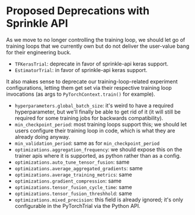 # Proposed Deprecations with Sprinkle API

As we move to no longer controlling the training loop, we should let go of
training loops that we currently own but do not deliver the user-value bang for
their engineering buck.

* `TFKerasTrial`: deprecate in favor of sprinkle-api keras support.
* `EstimatorTrial`: in favor of sprinkle-api keras support.

It also makes sense to deprecate our training-loop-related experiment
configurations, letting them get set via their respective training loop
invocations (as args to `PyTorchContext.train()` for example).

* `hyperparameters.global_batch_size`: it's weird to have a required
  hyperparameter, but we'll finally be able to get rid of it (it will still
  be required for some training jobs for backwards compatibility).
* `min_checkpoint_period`: most training loops support this; we should let
  users configure their training loop in code, which is what they are already
  doing anyway.
* `min_validation_period`: same as for `min_checkpoint_period`
* `optimizations.aggregation_frequency`: we should expose this on the
  trainer apis where it is supported, as python rather than as a config.
* `optimizations.auto_tune_tensor_fusion`: same
* `optimizations.average_aggregated_gradients`: same
* `optimizations.average_training_metrics`: same
* `optimizations.gradient_compression`: same
* `optimizations.tensor_fusion_cycle_time`: same
* `optimizations.tensor_fusion_threshhold`: same
* `optimizations.mixed_precision`: this field is already ignored; it's only
  configurable in the PyTorchTrial via the Python API.
